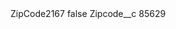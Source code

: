 <?xml version="1.0" encoding="UTF-8"?>
<CustomMetadata xmlns="http://soap.sforce.com/2006/04/metadata" xmlns:xsi="http://www.w3.org/2001/XMLSchema-instance" xmlns:xsd="http://www.w3.org/2001/XMLSchema">
    <label>ZipCode2167</label>
    <protected>false</protected>
    <values>
        <field>Zipcode__c</field>
        <value xsi:type="xsd:string">85629</value>
    </values>
</CustomMetadata>

